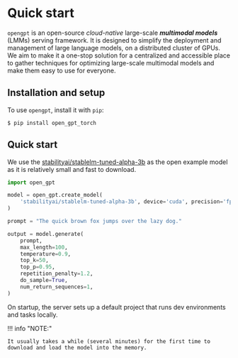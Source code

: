 # Quick start

`opengpt` is an open-source _cloud-native_ large-scale **_multimodal models_** (LMMs) serving framework. 
It is designed to simplify the deployment and management of large language models, on a distributed cluster of GPUs.
We aim to make it a one-stop solution for a centralized and accessible place to gather techniques for optimizing large-scale multimodal models and make them easy to use for everyone.


## Installation and setup

To use `opengpt`, install it with `pip`:

<div class="termy">

```shell
$ pip install open_gpt_torch
```

</div>


## Quick start

We use the [stabilityai/stablelm-tuned-alpha-3b](https://huggingface.co/stabilityai/stablelm-tuned-alpha-3b) as the open example model as it is relatively small and fast to download.

<div class="termy">

```python
import open_gpt

model = open_gpt.create_model(
    'stabilityai/stablelm-tuned-alpha-3b', device='cuda', precision='fp16'
)

prompt = "The quick brown fox jumps over the lazy dog."

output = model.generate(
    prompt,
    max_length=100,
    temperature=0.9,
    top_k=50,
    top_p=0.95,
    repetition_penalty=1.2,
    do_sample=True,
    num_return_sequences=1,
)
```

</div>

On startup, the server sets up a default project that runs dev environments and tasks locally. 

!!! info "NOTE:"

    It usually takes a while (several minutes) for the first time to download and load the model into the memory.
